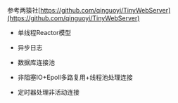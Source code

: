 参考两猿社[https://github.com/qinguoyi/TinyWebServer](https://github.com/qinguoyi/TinyWebServer)

* 单线程Reactor模型

* 异步日志

* 数据库连接池

* 非阻塞IO+Epoll多路复用+线程池处理连接

* 定时器处理非活动连接
